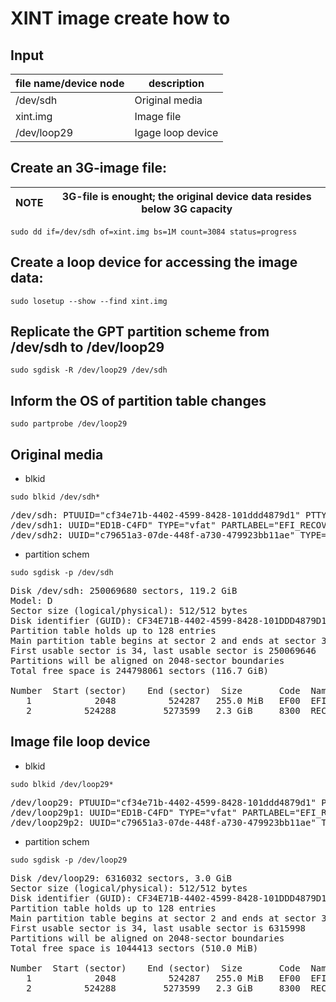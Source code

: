 # XINT image create how to

## Input

|file name/device node|description|
|---|---|
|/dev/sdh|Original media|
|xint.img|Image file|
|/dev/loop29|Igage loop device|

## Create an 3G-image file:
|NOTE|3G-file is enought; the original device data resides below 3G capacity|
|---|---|
```
sudo dd if=/dev/sdh of=xint.img bs=1M count=3084 status=progress
```

## Create a loop device for accessing the image data:
```
sudo losetup --show --find xint.img
```

## Replicate the GPT partition scheme from /dev/sdh to /dev/loop29
```
sudo sgdisk -R /dev/loop29 /dev/sdh
```

## Inform the OS of partition table changes
```
sudo partprobe /dev/loop29
```

## Original media
* blkid
```
sudo blkid /dev/sdh*
```
<pre>
/dev/sdh: PTUUID="cf34e71b-4402-4599-8428-101ddd4879d1" PTTYPE="gpt"
/dev/sdh1: UUID="ED1B-C4FD" TYPE="vfat" PARTLABEL="EFI_RECOVERY" PARTUUID="6fdf2915-727d-4d5c-892c-5801a925fdc0"
/dev/sdh2: UUID="c79651a3-07de-448f-a730-479923bb11ae" TYPE="ext4" PARTLABEL="RECOVERY" PARTUUID="d6d9ce8c-b3d3-482e-88ea-fc901629f240"
</pre>

* partition schem
```
sudo sgdisk -p /dev/sdh
```
<pre>
Disk /dev/sdh: 250069680 sectors, 119.2 GiB
Model: D
Sector size (logical/physical): 512/512 bytes
Disk identifier (GUID): CF34E71B-4402-4599-8428-101DDD4879D1
Partition table holds up to 128 entries
Main partition table begins at sector 2 and ends at sector 33
First usable sector is 34, last usable sector is 250069646
Partitions will be aligned on 2048-sector boundaries
Total free space is 244798061 sectors (116.7 GiB)

Number  Start (sector)    End (sector)  Size       Code  Name
   1            2048          524287   255.0 MiB   EF00  EFI_RECOVERY
   2          524288         5273599   2.3 GiB     8300  RECOVERY
</pre>

## Image file loop device
* blkid
```
sudo blkid /dev/loop29*
```
<pre>
/dev/loop29: PTUUID="cf34e71b-4402-4599-8428-101ddd4879d1" PTTYPE="gpt"
/dev/loop29p1: UUID="ED1B-C4FD" TYPE="vfat" PARTLABEL="EFI_RECOVERY" PARTUUID="6fdf2915-727d-4d5c-892c-5801a925fdc0"
/dev/loop29p2: UUID="c79651a3-07de-448f-a730-479923bb11ae" TYPE="ext4" PARTLABEL="RECOVERY" PARTUUID="d6d9ce8c-b3d3-482e-88ea-fc901629f240"
</pre>

* partition schem
```
sudo sgdisk -p /dev/loop29
```
<pre>
Disk /dev/loop29: 6316032 sectors, 3.0 GiB
Sector size (logical/physical): 512/512 bytes
Disk identifier (GUID): CF34E71B-4402-4599-8428-101DDD4879D1
Partition table holds up to 128 entries
Main partition table begins at sector 2 and ends at sector 33
First usable sector is 34, last usable sector is 6315998
Partitions will be aligned on 2048-sector boundaries
Total free space is 1044413 sectors (510.0 MiB)

Number  Start (sector)    End (sector)  Size       Code  Name
   1            2048          524287   255.0 MiB   EF00  EFI_RECOVERY
   2          524288         5273599   2.3 GiB     8300  RECOVERY
</pre>
